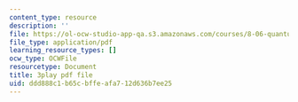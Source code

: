 ```yaml
---
content_type: resource
description: ''
file: https://ol-ocw-studio-app-qa.s3.amazonaws.com/courses/8-06-quantum-physics-iii-spring-2018/ddd888c1b65cbffeafa712d636b7ee25_TDYMriH63us.pdf
file_type: application/pdf
learning_resource_types: []
ocw_type: OCWFile
resourcetype: Document
title: 3play pdf file
uid: ddd888c1-b65c-bffe-afa7-12d636b7ee25
---
```

